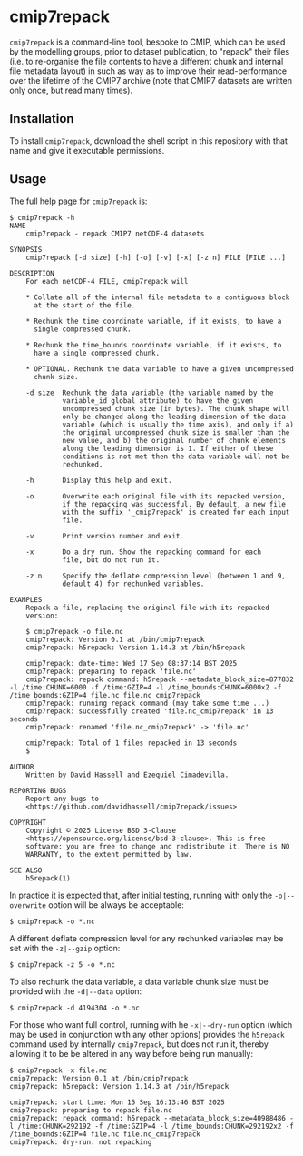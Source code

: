 # cmip7repack

`cmip7repack` is a command-line tool, bespoke to CMIP, which can be used by the modelling groups, prior to dataset publication, to "repack" their files (i.e. to re-organise the file contents to have a different chunk and internal file metadata layout) in such as way as to improve their read-performance over the lifetime of the CMIP7 archive (note that CMIP7 datasets are written only once, but read many times).

## Installation

To install `cmip7repack`, download the shell script in this repository with that name and give it executable permissions. 

## Usage

The full help page for `cmip7repack` is:

```
$ cmip7repack -h
NAME
    cmip7repack - repack CMIP7 netCDF-4 datasets

SYNOPSIS
    cmip7repack [-d size] [-h] [-o] [-v] [-x] [-z n] FILE [FILE ...]

DESCRIPTION
    For each netCDF-4 FILE, cmip7repack will

    * Collate all of the internal file metadata to a contiguous block
      at the start of the file.

    * Rechunk the time coordinate variable, if it exists, to have a
      single compressed chunk.

    * Rechunk the time_bounds coordinate variable, if it exists, to
      have a single compressed chunk.

    * OPTIONAL. Rechunk the data variable to have a given uncompressed
      chunk size.

    -d size  Rechunk the data variable (the variable named by the
             variable_id global attribute) to have the given
             uncompressed chunk size (in bytes). The chunk shape will
             only be changed along the leading dimension of the data
             variable (which is usually the time axis), and only if a)
             the original uncompressed chunk size is smaller than the
             new value, and b) the original number of chunk elements
             along the leading dimension is 1. If either of these
             conditions is not met then the data variable will not be
             rechunked.

    -h       Display this help and exit.

    -o       Overwrite each original file with its repacked version,
             if the repacking was successful. By default, a new file
             with the suffix '_cmip7repack' is created for each input
             file.

    -v       Print version number and exit.

    -x       Do a dry run. Show the repacking command for each
             file, but do not run it.

    -z n     Specify the deflate compression level (between 1 and 9,
             default 4) for rechunked variables.

EXAMPLES
    Repack a file, replacing the original file with its repacked
    version:

    $ cmip7repack -o file.nc
    cmip7repack: Version 0.1 at /bin/cmip7repack
    cmip7repack: h5repack: Version 1.14.3 at /bin/h5repack
    
    cmip7repack: date-time: Wed 17 Sep 08:37:14 BST 2025
    cmip7repack: preparing to repack 'file.nc'
    cmip7repack: repack command: h5repack --metadata_block_size=877832 -l /time:CHUNK=6000 -f /time:GZIP=4 -l /time_bounds:CHUNK=6000x2 -f /time_bounds:GZIP=4 file.nc file.nc_cmip7repack
    cmip7repack: running repack command (may take some time ...)
    cmip7repack: successfully created 'file.nc_cmip7repack' in 13 seconds
    cmip7repack: renamed 'file.nc_cmip7repack' -> 'file.nc'
    
    cmip7repack: Total of 1 files repacked in 13 seconds
    $

AUTHOR
    Written by David Hassell and Ezequiel Cimadevilla.

REPORTING BUGS
    Report any bugs to
    <https://github.com/davidhassell/cmip7repack/issues>

COPYRIGHT
    Copyright © 2025 License BSD 3-Clause
    <https://opensource.org/license/bsd-3-clause>. This is free
    software: you are free to change and redistribute it. There is NO
    WARRANTY, to the extent permitted by law.

SEE ALSO
    h5repack(1)
```

In practice it is expected that, after initial testing, running with only the `-o|--overwrite` option will be always be acceptable:

```
$ cmip7repack -o *.nc
```

A different deflate compression level for any rechunked variables may be set with the `-z|--gzip` option:

```
$ cmip7repack -z 5 -o *.nc
```

To also rechunk the data variable, a data variable chunk size must be provided with the `-d|--data` option:

```
$ cmip7repack -d 4194304 -o *.nc
```

For those who want full control, running with he `-x|--dry-run` option (which may be used in conjunction with any other options) provides the `h5repack` command used by internally `cmip7repack`, but does not run it, thereby allowing it to be be altered in any way before being run manually:

```
$ cmip7repack -x file.nc
cmip7repack: Version 0.1 at /bin/cmip7repack
cmip7repack: h5repack: Version 1.14.3 at /bin/h5repack

cmip7repack: start time: Mon 15 Sep 16:13:46 BST 2025
cmip7repack: preparing to repack file.nc
cmip7repack: repack command: h5repack --metadata_block_size=40988486 -l /time:CHUNK=292192 -f /time:GZIP=4 -l /time_bounds:CHUNK=292192x2 -f /time_bounds:GZIP=4 file.nc file.nc_cmip7repack
cmip7repack: dry-run: not repacking
```